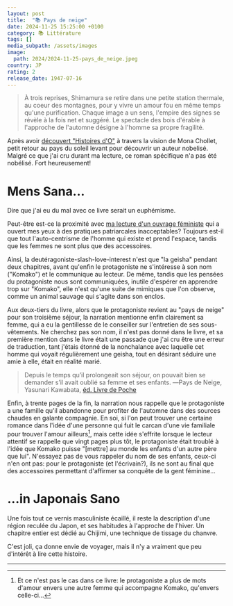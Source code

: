 ```yaml
---
layout: post
title:  "📚 Pays de neige"
date: 2024-11-25 15:25:00 +0100
category: 📚 Littérature
tags: []
media_subpath: /assets/images
image:
  path: 2024/2024-11-25-pays_de_neige.jpeg
country: JP
rating: 2
release_date: 1947-07-16
---
```


>À trois reprises, Shimamura se retire dans une petite station thermale, au coeur des montagnes, pour y vivre un amour fou en même temps qu'une purification. Chaque image a un sens, l'empire des signes se révèle à la fois net et suggéré. Le spectacle des bois d'érable à l'approche de l'automne désigne à l'homme sa propre fragilité.

Après avoir [découvert "Histoires d'O"](/posts/reinventer-lamour/) à travers la vision de Mona Chollet, petit retour au pays du soleil levant pour découvrir un auteur nobelisé. Malgré ce que j'ai cru durant ma lecture, ce roman spécifique n'a pas été nobélisé. Fort heureusement!

# Mens Sana...

Dire que j'ai eu du mal avec ce livre serait un euphémisme.

Peut-être est-ce la proximité avec [ma lecture d'un ouvrage féministe](/posts/reinventer-lamour/) qui a ouvert mes yeux à des pratiques patriarcales inacceptables? Toujours est-il que tout l'auto-centrisme de l'homme qui existe et prend l'espace, tandis que les femmes ne sont plus que des accessoires.

Ainsi, la deutéragoniste-slash-love-interest n'est que "la geisha" pendant deux chapitres, avant qu'enfin le protagoniste ne s'intéresse à son nom ("Komako") et le communique au lecteur. De même, tandis que les pensées du protagoniste nous sont communiquées, inutile d'espérer en apprendre trop sur "Komako", elle n'est qu'une suite de mimiques que l'on observe, comme un animal sauvage qui s'agite dans son enclos.

Aux deux-tiers du livre, alors que le protagoniste revient au "pays de neige" pour son troisième séjour, la narration mentionne enfin clairement sa femme, qui a eu la gentillesse de le conseiller sur l'entretien de ses sous-vêtements. Ne cherchez pas son nom, il n'est pas donné dans le livre, et sa première mention dans le livre était une passade que j'ai cru être une erreur de traduction, tant j'étais étonné de la nonchalance avec laquelle cet homme qui voyait régulièrement une geisha, tout en désirant séduire une amie à elle, était en réalité marié.

>Depuis le temps qu’il prolongeait son séjour, on pouvait bien se demander s’il avait oublié sa femme et ses enfants.
>―Pays de Neige, Yasunari Kawabata, [éd. Livre de Poche](https://www.livredepoche.com/livre/pays-de-neige-9782253030737)

Enfin, à trente pages de la fin, la narration nous rappelle que le protagoniste a une famille qu'il abandonne pour profiter de l'automne dans des sources chaudes en galante compagnie. En soi, si l'on peut trouver une certaine romance dans l'idée d'une personne qui fuit le carcan d'une vie familiale pour trouver l'amour ailleurs[^1], mais cette idée s'effrite lorsque le lecteur attentif se rappelle que vingt pages plus tôt, le protagoniste était troublé à l'idée que Komako puisse "[mettre] au monde les enfants d'un autre père que lui". N'essayez pas de vous rappeler du nom de ses enfants, ceux-ci n'en ont pas: pour le protagoniste (et l'écrivain?), ils ne sont au final que des accessoires permettant d'affirmer sa conquête de la gent féminine...

# ...in Japonais Sano

Une fois tout ce vernis masculiniste écaillé, il reste la description d'une région reculée du Japon, et ses habitudes à l'approche de l'hiver. Un chapitre entier est dédié au <wiki page="Ojiya-chijimi">Chijimi</wiki>, une technique de tissage du chanvre.

C'est joli, ça donne envie de voyager, mais il n'y a vraiment que peu d'intérêt à lire cette histoire.

* * *
[^1]: Et ce n'est pas le cas dans ce livre: le protagoniste a plus de mots d'amour envers une autre femme qui accompagne Komako, qu'envers celle-ci...